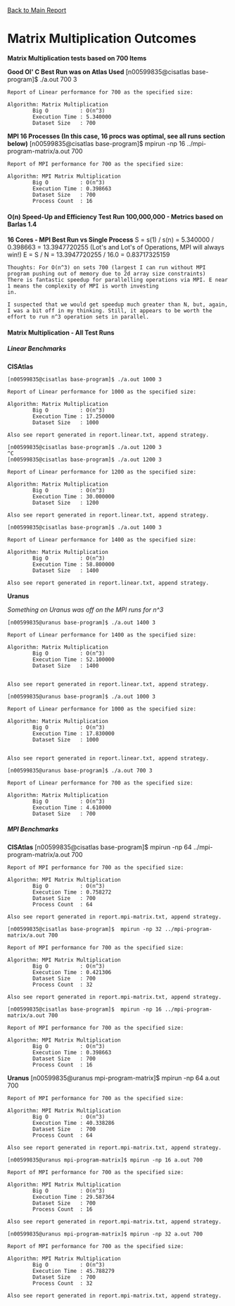 [Back to Main Report](./discussion.md)

# Matrix Multiplication Outcomes

**Matrix Multiplication tests based on 700 Items**

**Good Ol' C Best Run was on Atlas Used**
	[n00599835@cisatlas base-program]$ ./a.out 700 3

	Report of Linear performance for 700 as the specified size:

	Algorithm: Matrix Multiplication
			Big O          : O(n^3)
			Execution Time : 5.340000
			Dataset Size   : 700

**MPI 16 Processes (In this case, 16 procs was optimal, see all runs section below)**
	[n00599835@cisatlas base-program]$  mpirun -np 16 ../mpi-program-matrix/a.out 700

	Report of MPI performance for 700 as the specified size:

	Algorithm: MPI Matrix Multiplication
			Big O          : O(n^3)
			Execution Time : 0.398663
			Dataset Size   : 700
			Process Count  : 16

#### O(n) Speed-Up and Efficiency Test Run 100,000,000 - Metrics based on Barlas 1.4

**16 Cores - MPI Best Run vs Single Process**
	S = s(1) / s(n) = 5.340000 / 0.398663 = 13.3947720255 (Lot's and Lot's of Operations, MPI will always win!)
	E = S / N = 13.3947720255 / 16.0 = 0.83717325159

    Thoughts: For O(n^3) on sets 700 (largest I can run without MPI program pushing out of memory due to 2d array size constraints)
    There is fantastic speedup for parallelling operations via MPI. E near 1 means the complexity of MPI is worth investing
    in.

    I suspected that we would get speedup much greater than N, but, again, I was a bit off in my thinking. Still, it appears to be worth the effort to run n^3 operation sets in parallel. 

#### Matrix Multiplication - All Test Runs

##### Linear Benchmarks 

**CISAtlas**

	[n00599835@cisatlas base-program]$ ./a.out 1000 3

	Report of Linear performance for 1000 as the specified size:

	Algorithm: Matrix Multiplication
			Big O          : O(n^3)
			Execution Time : 17.250000
			Dataset Size   : 1000

	Also see report generated in report.linear.txt, append strategy.

	[n00599835@cisatlas base-program]$ ./a.out 1200 3
	^C
	[n00599835@cisatlas base-program]$ ./a.out 1200 3

	Report of Linear performance for 1200 as the specified size:

	Algorithm: Matrix Multiplication
			Big O          : O(n^3)
			Execution Time : 30.000000
			Dataset Size   : 1200

	Also see report generated in report.linear.txt, append strategy.

	[n00599835@cisatlas base-program]$ ./a.out 1400 3

	Report of Linear performance for 1400 as the specified size:

	Algorithm: Matrix Multiplication
			Big O          : O(n^3)
			Execution Time : 58.800000
			Dataset Size   : 1400

	Also see report generated in report.linear.txt, append strategy.

**Uranus**

*Something on Uranus was off on the MPI runs for n^3*

	[n00599835@uranus base-program]$ ./a.out 1400 3

	Report of Linear performance for 1400 as the specified size:

	Algorithm: Matrix Multiplication
			Big O          : O(n^3)
			Execution Time : 52.100000
			Dataset Size   : 1400


	Also see report generated in report.linear.txt, append strategy.

	[n00599835@uranus base-program]$ ./a.out 1000 3

	Report of Linear performance for 1000 as the specified size:

	Algorithm: Matrix Multiplication
			Big O          : O(n^3)
			Execution Time : 17.830000
			Dataset Size   : 1000


	Also see report generated in report.linear.txt, append strategy.

	[n00599835@uranus base-program]$ ./a.out 700 3

	Report of Linear performance for 700 as the specified size:

	Algorithm: Matrix Multiplication
			Big O          : O(n^3)
			Execution Time : 4.610000
			Dataset Size   : 700

##### MPI Benchmarks

**CISAtlas**
	[n00599835@cisatlas base-program]$  mpirun -np 64 ../mpi-program-matrix/a.out 700

	Report of MPI performance for 700 as the specified size:

	Algorithm: MPI Matrix Multiplication
			Big O          : O(n^3)
			Execution Time : 0.758272
			Dataset Size   : 700
			Process Count  : 64

	Also see report generated in report.mpi-matrix.txt, append strategy.

	[n00599835@cisatlas base-program]$  mpirun -np 32 ../mpi-program-matrix/a.out 700

	Report of MPI performance for 700 as the specified size:

	Algorithm: MPI Matrix Multiplication
			Big O          : O(n^3)
			Execution Time : 0.421306
			Dataset Size   : 700
			Process Count  : 32

	Also see report generated in report.mpi-matrix.txt, append strategy.

	[n00599835@cisatlas base-program]$  mpirun -np 16 ../mpi-program-matrix/a.out 700

	Report of MPI performance for 700 as the specified size:

	Algorithm: MPI Matrix Multiplication
			Big O          : O(n^3)
			Execution Time : 0.398663
			Dataset Size   : 700
			Process Count  : 16


**Uranus**
	[n00599835@uranus mpi-program-matrix]$ mpirun -np 64 a.out 700

	Report of MPI performance for 700 as the specified size:

	Algorithm: MPI Matrix Multiplication
			Big O          : O(n^3)
			Execution Time : 40.338286
			Dataset Size   : 700
			Process Count  : 64

	Also see report generated in report.mpi-matrix.txt, append strategy.

	[n00599835@uranus mpi-program-matrix]$ mpirun -np 16 a.out 700

	Report of MPI performance for 700 as the specified size:

	Algorithm: MPI Matrix Multiplication
			Big O          : O(n^3)
			Execution Time : 29.587364
			Dataset Size   : 700
			Process Count  : 16

	Also see report generated in report.mpi-matrix.txt, append strategy.

	[n00599835@uranus mpi-program-matrix]$ mpirun -np 32 a.out 700

	Report of MPI performance for 700 as the specified size:

	Algorithm: MPI Matrix Multiplication
			Big O          : O(n^3)
			Execution Time : 45.788279
			Dataset Size   : 700
			Process Count  : 32

	Also see report generated in report.mpi-matrix.txt, append strategy.
